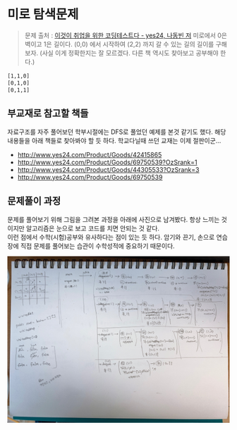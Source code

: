 # 미로 탐색문제
> 문제 출처 : [이것이 취업을 위한 코딩테스트다 - yes24, 나동빈 저](http://www.yes24.com/Product/Goods/91433923?OzSrank=1)
미로에서 0은 벽이고 1은 길이다. (0,0) 에서 시작하여 (2,2) 까지 갈 수 있는 길의 길이를 구해보자. (사실 이게 정확한지는 잘 모르겠다. 다른 책 역시도 찾아보고 공부해야 한다.)
```plain
[1,1,0]
[0,1,0]
[0,1,1]
```
  
## 부교재로 참고할 책들
자료구조를 자주 풀어보던 학부시절에는 DFS로 풀었던 예제를 본것 같기도 했다. 해당 내용들을 아래 책들로 찾아봐야 할 듯 하다. 학교다닐때 쓰던 교재는 이제 절판이군...
- http://www.yes24.com/Product/Goods/42415865
- http://www.yes24.com/Product/Goods/69750539?OzSrank=1
- http://www.yes24.com/Product/Goods/44305533?OzSrank=3
- http://www.yes24.com/Product/Goods/69750539
  
## 문제풀이 과정  
문제를 풀어보기 위해 그림을 그려본 과정을 아래에 사진으로 남겨봤다. 항상 느끼는 것이지만 알고리즘은 눈으로 보고 코드를 치면 안되는 것 같다.  
이런 점에서 수학(시험)공부와 유사하다는 점이 있는 듯 하다. 암기와 끈기, 손으로 연습장에 직접 문제를 풀어보는 습관이 수학성적에 중요하기 때문이다.

![이미지](./img/2021_0209_BFS_MAZE.png)
